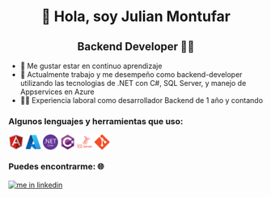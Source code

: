 <h1 align="center">👋 Hola, soy Julian Montufar </h1>
<h2 align="center">Backend Developer 👨‍💻</h2> 

- 🍂 Me gustar estar en continuo aprendizaje
- 📖 Actualmente trabajo y me desempeño como backend-developer utilizando las tecnologias de .NET con C#, SQL Server, y manejo de Appservices en Azure
- 👨‍💻 Experiencia laboral como desarrollador Backend de 1 año y contando

<h3>Algunos lenguajes y herramientas que uso:</h3>
<p>
<img align="center" src="https://github.com/devicons/devicon/blob/v2.15.1/icons/angularjs/angularjs-original.svg" alt="Angular" height="auto" width="30"/>
<img align="center" src="https://github.com/devicons/devicon/blob/v2.15.1/icons/azure/azure-original.svg" alt="azure" height="auto" width="30"/>
  <img align="center" src="https://github.com/devicons/devicon/blob/v2.15.1/icons/dotnetcore/dotnetcore-original.svg" alt="dotnet" height="auto" width="30"/>
   <img align="center" src="https://github.com/devicons/devicon/blob/v2.15.1/icons/csharp/csharp-original.svg" alt="csharp" height="auto" width="30"/>
  <img align="center" src="https://github.com/devicons/devicon/blob/v2.15.1/icons/microsoftsqlserver/microsoftsqlserver-plain-wordmark.svg" alt="csharp" height="auto" width="30"/>
  <img align="center" src="https://github.com/devicons/devicon/blob/v2.15.1/icons/git/git-original.svg" alt="csharp" height="auto" width="30"/>
</p>


### Puedes encontrarme: 🌐
<p><a href="https://www.linkedin.com/in/julian-andres-m-88460a204/" target="_blank"><img align="center" src="https://cdn.jsdelivr.net/gh/devicons/devicon/icons/linkedin/linkedin-original.svg" alt="me in linkedin" height="auto" width="30"/></a></p>

